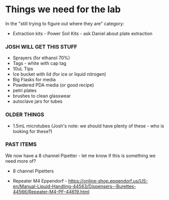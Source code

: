 # Things we need for the lab

In the "still trying to figure out where they are" category:
- Extraction kits - Power Soil Kits - ask Daniel about plate extraction


### JOSH WILL GET THIS STUFF

- Sprayers (for ethanol 70%)
- Tags - white with cap tag
- 10uL Tips
- Ice bucket with lid (for ice or liquid nitrogen)
- Big Flasks for media
- Powdered PDA media (or good recipe)
- petri plates
- brushes to clean glasswear
- autoclave jars for tubes


### OLDER THINGS

- 1.5mL microtubes (Josh's note: we should have plenty of these - who is looking for these?)

### PAST ITEMS

We now have a 8 channel Pipetter - let me know if this is something we need more of?

- 8 channel Pipetters

- Repeater M4 Eppendorf - https://online-shop.eppendorf.us/US-en/Manual-Liquid-Handling-44563/Dispensers--Burettes-44566/Repeater-M4-PF-44619.html

